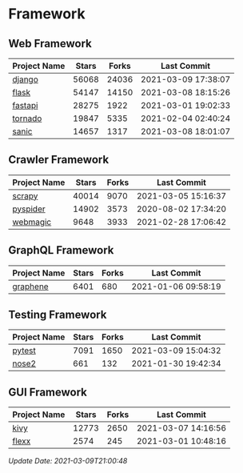 # Framework

## Web Framework
| Project Name | Stars | Forks | Last Commit |
| ------------ | ----- | ----- | ----------- |
| [django](https://github.com/django/django) | 56068 | 24036 | 2021-03-09 17:38:07 |
| [flask](https://github.com/pallets/flask) | 54147 | 14150 | 2021-03-08 18:15:26 |
| [fastapi](https://github.com/tiangolo/fastapi) | 28275 | 1922 | 2021-03-01 19:02:33 |
| [tornado](https://github.com/tornadoweb/tornado) | 19847 | 5335 | 2021-02-04 02:40:24 |
| [sanic](https://github.com/sanic-org/sanic) | 14657 | 1317 | 2021-03-08 18:01:07 |

## Crawler Framework
| Project Name | Stars | Forks | Last Commit |
| ------------ | ----- | ----- | ----------- |
| [scrapy](https://github.com/scrapy/scrapy) | 40014 | 9070 | 2021-03-05 15:16:37 |
| [pyspider](https://github.com/binux/pyspider) | 14902 | 3573 | 2020-08-02 17:34:20 |
| [webmagic](https://github.com/code4craft/webmagic) | 9648 | 3933 | 2021-02-28 17:06:42 |

## GraphQL Framework
| Project Name | Stars | Forks | Last Commit |
| ------------ | ----- | ----- | ----------- |
| [graphene](https://github.com/graphql-python/graphene) | 6401 | 680 | 2021-01-06 09:58:19 |

## Testing Framework
| Project Name | Stars | Forks | Last Commit |
| ------------ | ----- | ----- | ----------- |
| [pytest](https://github.com/pytest-dev/pytest) | 7091 | 1650 | 2021-03-09 15:04:32 |
| [nose2](https://github.com/nose-devs/nose2) | 661 | 132 | 2021-01-30 19:42:34 |

## GUI Framework
| Project Name | Stars | Forks | Last Commit |
| ------------ | ----- | ----- | ----------- |
| [kivy](https://github.com/kivy/kivy) | 12773 | 2650 | 2021-03-07 14:16:56 |
| [flexx](https://github.com/flexxui/flexx) | 2574 | 245 | 2021-03-01 10:48:16 |

*Update Date: 2021-03-09T21:00:48*